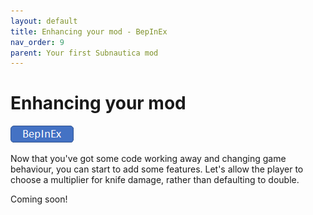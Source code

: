 ```yaml
---
layout: default
title: Enhancing your mod - BepInEx
nav_order: 9
parent: Your first Subnautica mod
---
```


# Enhancing your mod

![](..\images\bepinex.png) 

Now that you've got some code working away and changing game behaviour, you can start to add some features. Let's allow the player to choose a multiplier for knife damage, rather than defaulting to double.

Coming soon!
